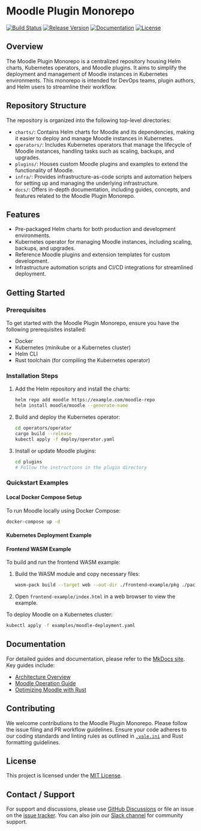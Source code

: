 # Moodle Plugin Monorepo
[![Build Status](https://img.shields.io/badge/Build-Passing-brightgreen)](https://example.com/build-status)
[![Release Version](https://img.shields.io/badge/Release-v1.0.0-blue)](https://example.com/release)
[![Documentation](https://img.shields.io/badge/Docs-Available-informational)](https://example.com/docs)
[![License](https://img.shields.io/badge/License-MIT-yellow)](LICENSE)

## Overview

The Moodle Plugin Monorepo is a centralized repository housing Helm charts, Kubernetes operators, and Moodle plugins. It aims to simplify the deployment and management of Moodle instances in Kubernetes environments. This monorepo is intended for DevOps teams, plugin authors, and Helm users to streamline their workflow.

## Repository Structure

The repository is organized into the following top-level directories:

- `charts/`: Contains Helm charts for Moodle and its dependencies, making it easier to deploy and manage Moodle instances in Kubernetes.
- `operators/`: Includes Kubernetes operators that manage the lifecycle of Moodle instances, handling tasks such as scaling, backups, and upgrades.
- `plugins/`: Houses custom Moodle plugins and examples to extend the functionality of Moodle.
- `infra/`: Provides infrastructure-as-code scripts and automation helpers for setting up and managing the underlying infrastructure.
- `docs/`: Offers in-depth documentation, including guides, concepts, and features related to the Moodle Plugin Monorepo.

## Features

- Pre-packaged Helm charts for both production and development environments.
- Kubernetes operator for managing Moodle instances, including scaling, backups, and upgrades.
- Reference Moodle plugins and extension templates for custom development.
- Infrastructure automation scripts and CI/CD integrations for streamlined deployment.

## Getting Started

### Prerequisites

To get started with the Moodle Plugin Monorepo, ensure you have the following prerequisites installed:

- Docker
- Kubernetes (minikube or a Kubernetes cluster)
- Helm CLI
- Rust toolchain (for compiling the Kubernetes operator)

### Installation Steps

1. Add the Helm repository and install the charts:
   ```bash
   helm repo add moodle https://example.com/moodle-repo
   helm install moodle/moodle --generate-name
   ```

2. Build and deploy the Kubernetes operator:
   ```bash
   cd operators/operator
   cargo build --release
   kubectl apply -f deploy/operator.yaml
   ```

3. Install or update Moodle plugins:
   ```bash
   cd plugins
   # Follow the instructions in the plugin directory
   ```

### Quickstart Examples

#### Local Docker Compose Setup

To run Moodle locally using Docker Compose:

```bash
docker-compose up -d
```

#### Kubernetes Deployment Example

#### Frontend WASM Example

To build and run the frontend WASM example:
1. Build the WASM module and copy necessary files:
   ```bash
   wasm-pack build --target web --out-dir ./frontend-example/pkg ./packages/moodle-wasm-example
   ```
2. Open `frontend-example/index.html` in a web browser to view the example.


To deploy Moodle on a Kubernetes cluster:

```bash
kubectl apply -f examples/moodle-deployment.yaml
```

## Documentation

For detailed guides and documentation, please refer to the [MkDocs site](docs/index.md). Key guides include:

- [Architecture Overview](docs/concepts/01-architecture.md)
- [Moodle Operation Guide](docs/guides/01-moodle-operation.md)
- [Optimizing Moodle with Rust](docs/guides/05-moodle-optimisations-with-rust.md)

## Contributing

We welcome contributions to the Moodle Plugin Monorepo. Please follow the issue filing and PR workflow guidelines. Ensure your code adheres to our coding standards and linting rules as outlined in [`.vale.ini`](.vale.ini) and Rust formatting guidelines.

## License

This project is licensed under the [MIT License](LICENSE).

## Contact / Support

For support and discussions, please use [GitHub Discussions](https://github.com/example/moodle-plugin-monorepo/discussions) or file an issue on the [issue tracker](https://github.com/example/moodle-plugin-monorepo/issues). You can also join our [Slack channel](https://example.slack.com/moodle-plugin-monorepo) for community support.
